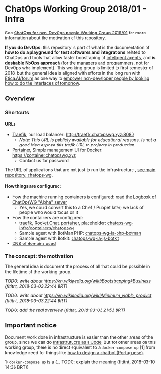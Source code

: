 # ChatOps  Working Group 2018/01 - Infra
See [ChatOps for non-DevOps people Working Group 2018/01](https://github.com/fititnt/chatops-wg)
for more information about the motivation of this repository.

**If you do DevOps**: this repository is part of what is the documentation of
**how to do a playground for test softwares and integrations** related to ChatOps
and tools that allow faster boostraping of [intelligent agents](https://en.wikipedia.org/wiki/Intelligent_agent),
and **is desirable [NoOps approach](http://searchcloudapplications.techtarget.com/definition/noops)**
(for the managers and programmers, not for DevOps who implement). This working group is limited
to first semester of 2018, but the general idea is aligned with efforts in the
long run with [Etica.AI/forum](https://github.com/EticaAI/forum) as one way to
[empower non-developer people by looking how to do the interfaces of tomorrow](https://www.youtube.com/watch?time_continue=1125&v=zhkTHkIZJEc).

## Overview

### Shortcuts

#### URLs

- [Traefik](https://github.com/containous/traefik), our load balancer: <http://traefik.chatopswg.xyz:8080>
  - _Note: This URL is publicly available for educational reasons. Is not a good idea expose this trafik URL to projects in production._
- [Portainer](https://github.com/portainer/portainer), Simple management UI for Docker: <https://portainer.chatopswg.xyz>
  - Contact us for password

The URL of applications that are not just to run the infrastructure
, [see main repository, chatops-wg](https://github.com/fititnt/chatops-wg).


#### How things are configured:

- How the machine running containers is configured: read the [Logbook of ChatOpsWG "Alpha" server](logbook/chatopswg.sh)
  - Yes, we could convert this to a Chief / Puppet later; we lack of people who would focus on it
- How the containers are configured:
  - [traefik](https://github.com/containous/traefik), [Rocket.Chat](https://github.com/RocketChat/Rocket.Chat), [portainer](https://github.com/portainer/portainer), placeholder: [chatops-wg-infra/containers/chatopswg](containers/chatopswg)
  - Sample agent with BotMan PHP: [chatops-wg-ia-php-botman](https://github.com/fititnt/chatops-wg-ia-php-botman)
  - Sample agent with Botkit: [chatops-wg-ia-js-botkit](https://github.com/fititnt/chatops-wg-ia-js-botkit)
- [DNS of domains used](dns.tsv)

### The concept: the motivation
The general idea is document the process of all that could be possible in
the lifetime of the working group.

<!--and learn how to interact in a productive way
with people with different skills and previus experiences. -->

_TODO: write about https://en.wikipedia.org/wiki/Bootstrapping#Business (fititnt, 2018-03-03 22:44 BRT)_

_TODO: write about https://en.wikipedia.org/wiki/Minimum_viable_product (fititnt, 2018-03-03 22:44 BRT)_

_TODO: add the real overview (fititnt, 2018-03-03 21:53 BRT)_

## Important notice

Document work done in infrastructure is easier than the other areas of the group,
since we can do [Infrastrutucre as a Code](https://en.wikipedia.org/wiki/Infrastructure_as_Code).
But for other areas on this working group, there is no direct equivalent to a
`docker-compose up` [1] from knowledge need for things like [how to
design a chatbot (Portuguese)](https://brasil.uxdesign.cc/ux-e-chatbots-boas-pr%C3%A1ticas-para-desenhar-interfaces-conversacionais-9beb0ba293f2).


1: `docker-compose up` is a (... TODO: explain the meaning (fititnt, 2018-03-10 14:36 BRT))
